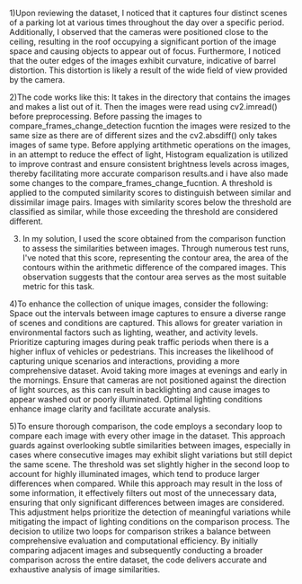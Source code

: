 1)Upon reviewing the dataset, I noticed that it captures four distinct scenes of a parking lot at various times throughout the day over a specific period. Additionally, I observed that the cameras were positioned close to the ceiling, resulting in the roof occupying a significant portion of the image space and causing objects to appear out of focus. Furthermore, I noticed that the outer edges of the images exhibit curvature, indicative of barrel distortion. This distortion is likely a result of the wide field of view provided by the camera.


2)The code works like this: It takes in the directory that contains the images and makes a list out of it. Then the images were read using cv2.imread() before preprocessing. Before passing the images to compare_frames_change_detection fucntion the images were resized to the same size as there are of different sizes and the cv2.absdiff() only takes images of same type.
Before applying artithmetic operations on the images, in an attempt to reduce the effect of light, Histogram equalization is utilized to improve contrast and ensure consistent brightness levels across images, thereby facilitating more accurate comparison results.and i have also made some changes to the compare_frames_change_fucntion.
A threshold is applied to the computed similarity scores to distinguish between similar and dissimilar image pairs. Images with similarity scores below the threshold are classified as similar, while those exceeding the threshold are considered different.


3) In my solution, I used the score obtained from the comparison function to assess the similarities between images. Through numerous test runs, I've noted that this score, representing the contour area, the area of the contours within the arithmetic difference of the compared images. This observation suggests that the contour area serves as the most suitable metric for this task.


4)To enhance the collection of unique images, consider the following:
Space out the intervals between image captures to ensure a diverse range of scenes and conditions are captured. This allows for greater variation in environmental factors such as lighting, weather, and activity levels.
Prioritize capturing images during peak traffic periods when there is a higher influx of vehicles or pedestrians. This increases the likelihood of capturing unique scenarios and interactions, providing a more comprehensive dataset.
Avoid taking more images at evenings and early in the mornings.
Ensure that cameras are not positioned against the direction of light sources, as this can result in backlighting and cause images to appear washed out or poorly illuminated. Optimal lighting conditions enhance image clarity and facilitate accurate analysis.


5)To ensure thorough comparison, the code employs a secondary loop to compare each image with every other image in the dataset. This approach guards against overlooking subtle similarities between images, especially in cases where consecutive images may exhibit slight variations but still depict the same scene.
The threshold was set slightly higher in the second loop to account for highly illuminated images, which tend to produce larger differences when compared. While this approach may result in the loss of some information, it effectively filters out most of the unnecessary data, ensuring that only significant differences between images are considered. This adjustment helps prioritize the detection of meaningful variations while mitigating the impact of lighting conditions on the comparison process.
The decision to utilize two loops for comparison strikes a balance between comprehensive evaluation and computational efficiency. By initially comparing adjacent images and subsequently conducting a broader comparison across the entire dataset, the code delivers accurate and exhaustive analysis of image similarities.
